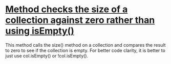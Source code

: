 # [Method checks the size of a collection against zero rather than using isEmpty()](http://fb-contrib.sourceforge.net/bugdescriptions.html#SPP_USE_ISEMPTY)

This method calls the size() method on a collection and compares the result to zero to see if the collection
			is empty. For better code clarity, it is better to just use col.isEmpty() or !col.isEmpty().